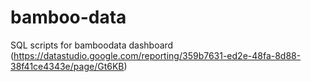 # bamboo-data
SQL scripts for bamboodata dashboard (https://datastudio.google.com/reporting/359b7631-ed2e-48fa-8d88-38f41ce4343e/page/Gt6KB) 
